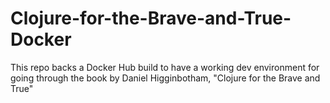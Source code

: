 # Clojure-for-the-Brave-and-True-Docker
This repo backs a Docker Hub build to have a working dev environment for going through the book by Daniel Higginbotham, "Clojure for the Brave and True"
